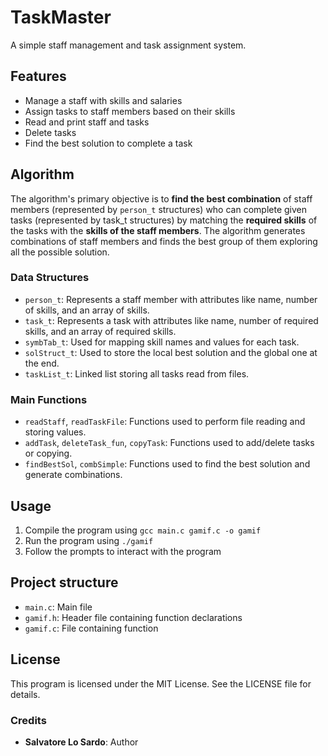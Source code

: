 **TaskMaster**
================

A simple staff management and task assignment system.


## Features

* Manage a staff with skills and salaries
* Assign tasks to staff members based on their skills
* Read and print staff and tasks
* Delete tasks
* Find the best solution to complete a task


## Algorithm

The algorithm's primary objective is to **find the best combination** of staff members (represented by `person_t` structures) who can complete given tasks (represented by task_t structures) by matching the **required skills** of the tasks with the **skills of the staff members**.
The algorithm generates combinations of staff members and finds the best group of them exploring all the possible solution.

### Data Structures
* `person_t`: Represents a staff member with attributes like name, number of skills, and an array of skills.
* `task_t`: Represents a task with attributes like name, number of required skills, and an array of required skills.
* `symbTab_t`: Used for mapping skill names and values for each task.
* `solStruct_t`: Used to store the local best solution and the global one at the end.
* `taskList_t`: Linked list storing all tasks read from files.

### Main Functions
* `readStaff`, `readTaskFile`: Functions used to perform file reading and storing values.
* `addTask`, `deleteTask_fun`, `copyTask`: Functions used to add/delete tasks or copying.
* `findBestSol`, `combSimple`: Functions used to find the best solution and generate combinations.

## Usage

1. Compile the program using `gcc main.c gamif.c -o gamif`
2. Run the program using `./gamif`
3. Follow the prompts to interact with the program

## Project structure
* `main.c`: Main file
* `gamif.h`: Header file containing function declarations
* `gamif.c`: File containing function 

## License

This program is licensed under the MIT License. See the LICENSE file for details.

### Credits

* **Salvatore Lo Sardo**: Author